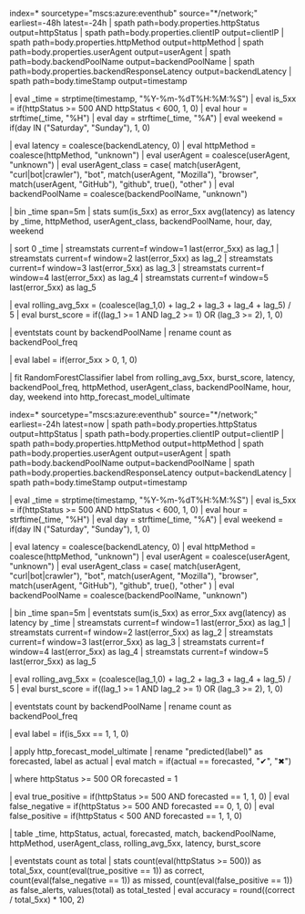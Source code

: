 index=* sourcetype="mscs:azure:eventhub" source="*/network;" earliest=-48h latest=-24h
| spath path=body.properties.httpStatus output=httpStatus
| spath path=body.properties.clientIP output=clientIP
| spath path=body.properties.httpMethod output=httpMethod
| spath path=body.properties.userAgent output=userAgent
| spath path=body.backendPoolName output=backendPoolName
| spath path=body.properties.backendResponseLatency output=backendLatency
| spath path=body.timeStamp output=timestamp

| eval _time = strptime(timestamp, "%Y-%m-%dT%H:%M:%S")
| eval is_5xx = if(httpStatus >= 500 AND httpStatus < 600, 1, 0)
| eval hour = strftime(_time, "%H")
| eval day = strftime(_time, "%A")
| eval weekend = if(day IN ("Saturday", "Sunday"), 1, 0)

| eval latency = coalesce(backendLatency, 0)
| eval httpMethod = coalesce(httpMethod, "unknown")
| eval userAgent = coalesce(userAgent, "unknown")
| eval userAgent_class = case(
    match(userAgent, "curl|bot|crawler"), "bot",
    match(userAgent, "Mozilla"), "browser",
    match(userAgent, "GitHub"), "github",
    true(), "other"
)
| eval backendPoolName = coalesce(backendPoolName, "unknown")

| bin _time span=5m
| stats sum(is_5xx) as error_5xx avg(latency) as latency by _time, httpMethod, userAgent_class, backendPoolName, hour, day, weekend

| sort 0 _time
| streamstats current=f window=1 last(error_5xx) as lag_1
| streamstats current=f window=2 last(error_5xx) as lag_2
| streamstats current=f window=3 last(error_5xx) as lag_3
| streamstats current=f window=4 last(error_5xx) as lag_4
| streamstats current=f window=5 last(error_5xx) as lag_5

| eval rolling_avg_5xx = (coalesce(lag_1,0) + lag_2 + lag_3 + lag_4 + lag_5) / 5
| eval burst_score = if((lag_1 >= 1 AND lag_2 >= 1) OR (lag_3 >= 2), 1, 0)

| eventstats count by backendPoolName
| rename count as backendPool_freq

| eval label = if(error_5xx > 0, 1, 0)

| fit RandomForestClassifier label from rolling_avg_5xx, burst_score, latency, backendPool_freq, httpMethod, userAgent_class, backendPoolName, hour, day, weekend into http_forecast_model_ultimate




index=* sourcetype="mscs:azure:eventhub" source="*/network;" earliest=-24h latest=now
| spath path=body.properties.httpStatus output=httpStatus
| spath path=body.properties.clientIP output=clientIP
| spath path=body.properties.httpMethod output=httpMethod
| spath path=body.properties.userAgent output=userAgent
| spath path=body.backendPoolName output=backendPoolName
| spath path=body.properties.backendResponseLatency output=backendLatency
| spath path=body.timeStamp output=timestamp

| eval _time = strptime(timestamp, "%Y-%m-%dT%H:%M:%S")
| eval is_5xx = if(httpStatus >= 500 AND httpStatus < 600, 1, 0)
| eval hour = strftime(_time, "%H")
| eval day = strftime(_time, "%A")
| eval weekend = if(day IN ("Saturday", "Sunday"), 1, 0)

| eval latency = coalesce(backendLatency, 0)
| eval httpMethod = coalesce(httpMethod, "unknown")
| eval userAgent = coalesce(userAgent, "unknown")
| eval userAgent_class = case(
    match(userAgent, "curl|bot|crawler"), "bot",
    match(userAgent, "Mozilla"), "browser",
    match(userAgent, "GitHub"), "github",
    true(), "other"
)
| eval backendPoolName = coalesce(backendPoolName, "unknown")

| bin _time span=5m
| eventstats sum(is_5xx) as error_5xx avg(latency) as latency by _time
| streamstats current=f window=1 last(error_5xx) as lag_1
| streamstats current=f window=2 last(error_5xx) as lag_2
| streamstats current=f window=3 last(error_5xx) as lag_3
| streamstats current=f window=4 last(error_5xx) as lag_4
| streamstats current=f window=5 last(error_5xx) as lag_5

| eval rolling_avg_5xx = (coalesce(lag_1,0) + lag_2 + lag_3 + lag_4 + lag_5) / 5
| eval burst_score = if((lag_1 >= 1 AND lag_2 >= 1) OR (lag_3 >= 2), 1, 0)

| eventstats count by backendPoolName
| rename count as backendPool_freq

| eval label = if(is_5xx == 1, 1, 0)

| apply http_forecast_model_ultimate
| rename "predicted(label)" as forecasted, label as actual
| eval match = if(actual == forecasted, "✔", "✖")

| where httpStatus >= 500 OR forecasted = 1

| eval true_positive = if(httpStatus >= 500 AND forecasted == 1, 1, 0)
| eval false_negative = if(httpStatus >= 500 AND forecasted == 0, 1, 0)
| eval false_positive = if(httpStatus < 500 AND forecasted == 1, 1, 0)

| table _time, httpStatus, actual, forecasted, match, backendPoolName, httpMethod, userAgent_class, rolling_avg_5xx, latency, burst_score

| eventstats count as total
| stats 
    count(eval(httpStatus >= 500)) as total_5xx,
    count(eval(true_positive == 1)) as correct,
    count(eval(false_negative == 1)) as missed,
    count(eval(false_positive == 1)) as false_alerts,
    values(total) as total_tested
| eval accuracy = round((correct / total_5xx) * 100, 2)
